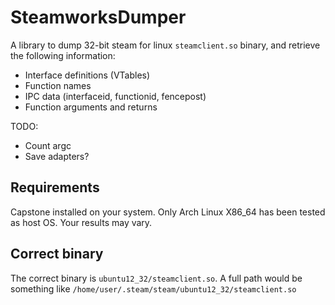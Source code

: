 # SteamworksDumper
A library to dump 32-bit steam for linux `steamclient.so` binary, and retrieve the following information:
- Interface definitions (VTables)
- Function names
- IPC data (interfaceid, functionid, fencepost)
- Function arguments and returns

TODO: 
- Count argc
- Save adapters?


## Requirements
Capstone installed on your system. 
Only Arch Linux X86_64 has been tested as host OS. Your results may vary.

## Correct binary
The correct binary is `ubuntu12_32/steamclient.so`. A full path would be something like `/home/user/.steam/steam/ubuntu12_32/steamclient.so`
